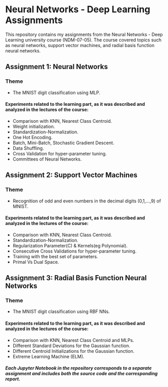 # Neural Networks - Deep Learning Assignments
This repository contains my assignments from the Neural Networks - Deep Learning university course (NDM-07-05). The course covered topics such as neural networks, support vector machines, and radial basis function neural networks.

## Assignment 1: Neural Networks
### Theme
- The MNIST digit classification using MLP.

#### Experiments related to the learning part, as it was described and analyzed in the lectures of the course:
- Comparison with KNN, Nearest Class Centroid.
- Weight initialization.
- Standardization-Normalization.
- One Hot Encoding.
- Batch, Mini-Batch, Stochastic Gradient Descent.
- Data Shuffling.
- Cross Validation for hyper-parameter tuning.
- Committees of Neural Networks.

## Assignment 2: Support Vector Machines
### Theme
- Recognition of odd and even numbers in the decimal digits (0,1,…,9) of MNIST.

#### Experiments related to the learning part, as it was described and analyzed in the lectures of the course:
- Comparison with KNN, Nearest Class Centroid.
- Standardization-Normalization.
- Regularization Parameter(C) & Kernels(eg Polynomial).
- Consecutive Cross Validations for hyper-parameter tuning.
- Training with the best set of parameters.
- Primal Vs Dual Space.

## Assignment 3: Radial Basis Function Neural Networks
### Theme
- The MNIST digit classification using RBF NNs.

#### Experiments related to the learning part, as it was described and analyzed in the lectures of the course:
- Comparison with KNN, Nearest Class Centroid and MLPs.
- Different Standard Deviations for the Gaussian function.
- Different Centroid Initializations for the Gaussian function.
- Extreme Learning Machine (ELM).

##### Each Jupyter Notebook in the repository corresponds to a separate assignment and includes both the source code and the corresponding report.
